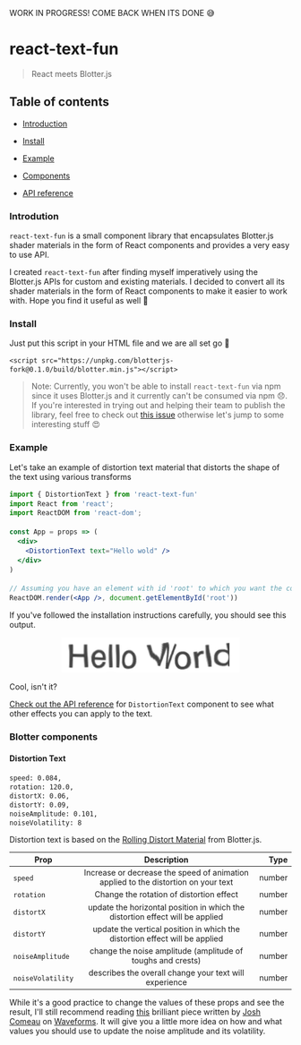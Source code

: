 WORK IN PROGRESS! COME BACK WHEN ITS DONE 😅

# react-text-fun

> React meets Blotter.js

## Table of contents

* [Introduction](#introduction)

* [Install](#install)

* [Example](#example)

* [Components](#components)

* [API reference]()

### Introdution

`react-text-fun` is a small component library that encapsulates Blotter.js shader materials in the form of React components and provides a very easy to use API.

I created `react-text-fun` after finding myself imperatively using the Blotter.js APIs for custom and existing materials. I decided to convert all its shader materials in the form of React components to make it easier to work with. Hope you find it useful as well 🙂

### Install

Just put this script in your HTML file and we are all set go 🚀

```
<script src="https://unpkg.com/blotterjs-fork@0.1.0/build/blotter.min.js"></script>
```

> Note: Currently, you won't be able to install `react-text-fun` via npm since it uses Blotter.js and it currently can't be consumed via npm 😞. If you're interested in trying out and helping their team to publish the library, feel free to check out [this issue](https://github.com/bradley/Blotter/issues/18) otherwise let's jump to some interesting stuff 😍

### Example

Let's take an example of distortion text material that distorts the shape of the text using various transforms

```jsx
import { DistortionText } from 'react-text-fun'
import React from 'react';
import ReactDOM from 'react-dom';

const App = props => (
  <div>
    <DistortionText text="Hello wold" />
  </div>
)

// Assuming you have an element with id 'root' to which you want the component to render to.
ReactDOM.render(<App />, document.getElementById('root'))
```

If you've followed the installation instructions carefully, you should see this output.

<p align="center">
  <img src="./assets/distortion-text.gif" />
</p>

Cool, isn't it?

[Check out the API reference]() for `DistortionText` component to see what other effects you can apply to the text.

### Blotter components

#### Distortion Text

    speed: 0.084,
    rotation: 120.0,
    distortX: 0.06,
    distortY: 0.09,
    noiseAmplitude: 0.101,
    noiseVolatility: 8

Distortion text is based on the [Rolling Distort Material](https://blotter.js.org/#/materials/RollingDistortMaterial) from Blotter.js. 

| Prop        | Description           | Type  |
| ------------- |:-------------:| -----:|
| `speed`     | Increase or decrease the speed of animation applied to the distortion on your text | number |
| `rotation`     | Change the rotation of distortion effect      |  number |
| `distortX` | update the horizontal position in which the distortion effect will be applied      |    number |
| `distortY` | update the vertical position in which the distortion effect will be applied      |    number |
| `noiseAmplitude` | change the noise amplitude (amplitude of toughs and crests)     |    number |
| `noiseVolatility` | describes the overall change your text will experience     |    number |

While it's a good practice to change the values of these props and see the result, I'll still recommend reading [this]() brilliant piece written by [Josh Comeau](https://www.joshwcomeau.com/) on [Waveforms](https://pudding.cool/2018/02/waveforms/). It will give you a little more idea on how and what values you should use to update the noise amplitude and its volatility.
